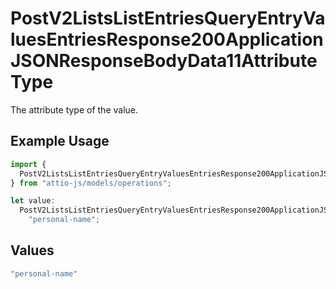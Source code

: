 # PostV2ListsListEntriesQueryEntryValuesEntriesResponse200ApplicationJSONResponseBodyData11AttributeType

The attribute type of the value.

## Example Usage

```typescript
import {
  PostV2ListsListEntriesQueryEntryValuesEntriesResponse200ApplicationJSONResponseBodyData11AttributeType,
} from "attio-js/models/operations";

let value:
  PostV2ListsListEntriesQueryEntryValuesEntriesResponse200ApplicationJSONResponseBodyData11AttributeType =
    "personal-name";
```

## Values

```typescript
"personal-name"
```